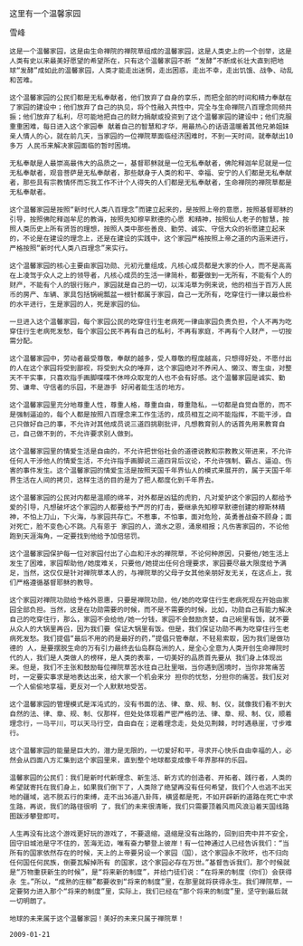 这里有一个温馨家园

雪峰


    这是一个温馨家园，这是由生命禅院的禅院草组成的温馨家园，这是人类史上的一个创举，这是人类有史以来最美好愿望的希望所在，只有这个温馨家园不断 “发酵”不断成长壮大直到把地球“发酵”成如此的温馨家园，人类才能走出迷惘，走出困惑，走出不幸，走出饥饿、战争、动乱和苦难。

    这个温馨家园的公民们都是无私奉献者，他们放弃了自身的享乐，而把全部的时间和精力奉献在了家园的建设中；他们放弃了自己的执见，将个性融入共性中，完全与生命禅院八百理念同频共振；他们放弃了私利，尽可能地把自己的财力捐献或投资到了这个温馨家园的建设中；他们克服重重困难，每日进入这个家园奉 献着自己的智慧和才华，用最热心的话语温暖着其他兄弟姐妹亲人情人的心，就在前几天，当家园的一位禅院草面临经济困难时，不到一天时间，就奉献出10多万 人民币来解决家园面临的暂时困境。

    无私奉献是人最崇高最伟大的品质之一，基督耶稣就是一位无私奉献者，佛陀释迦牟尼就是一位无私奉献者，观音菩萨是无私奉献者，那些献身于人类的和平、幸福、安宁的人们都是无私奉献者，那些具有宗教情怀而忘我工作不计个人得失的人们都是无私奉献者，生命禅院的禅院草都是无私奉献者。

    这个温馨家园是按照“新时代人类八百理念”而建立起来的，是按照上帝的意愿，按照基督耶稣的引导，按照佛陀释迦牟尼的教诲，按照先知穆罕默德的心愿 和精神，按照仙人老子的智慧，按照人类历史上所有贤哲的理想，按照人类中那些善良、勤劳、诚实、守信大众的祈愿建立起来的，不论是在建设的理念上，还是在建设的实践中，这个家园严格按照上帝之道的内涵来进行，严格按照“新时代人类八百理念”来实行。

    这个温馨家园的核心主要由家园功勋、元初元童组成，凡核心成员都是大家的仆人，而不是高高在上凌驾于众人之上的领导者，凡核心成员的生活一律简朴，都要做到一无所有，不能有个人的财产，不能有个人的银行账户，家园就是自己的一切，以浑沌草为例来说，他的相当于百万人民币的房产、车辆、家具包括锅碗瓢盆一根针都属于家园，自己一无所有，吃穿住行一律以最俭朴的水平进行，生是家园的人，死是家园的仙。

    一旦进入这个温馨家园，每个家园公民的吃穿住行生老病死一律由家园负责负担，个人不再为吃穿住行生老病死发愁，每个家园公民不再有自己的私利，不再有家庭，不再有个人财产，一切按需分配。

    这个温馨家园中，劳动者最受尊敬，奉献的越多，受人尊敬的程度越高，只想得好处，不愿付出的人在这个家园将受到鄙视，将受到大众的唾弃，这个家园绝对不养闲人、懒汉、寄生虫，对整天不干实事，只喜欢指手画脚喋喋不休哗众取宠的人也不会有好感。这个温馨家园是诚实、勤劳、谦卑、守信者的乐园，不是游手 好闲者能生活的地方。

    这个温馨家园里充分地尊重人性，尊重人格，尊重自由，尊重隐私，一切都是自觉自愿的，而不是强制逼迫的，每个人都是按照八百理念来工作生活的，成员相互之间不能指挥，不能干涉，自己只做好自己的事，不允许对其他成员说三道四挑剔批评，凡想教育别人的话首先用来教育自己，自己做不到的，不允许要求别人做到。

    这个温馨家园里的情爱生活是自由的，不允许把世俗社会的道德说教和宗教教义带进来，不允许任何人干涉他人的情爱生活，不允许指手画脚说三道四背后议论，不允许强制、霸占、逼迫、伤害的事件发生。这个温馨家园的情爱生活是按照天国千年界仙人的模式来展开的，属于天国千年界生活在人间的拷贝，这样生活的目的是为了把人都度化到千年界去。

    这个温馨家园的公民对内都是温顺的绵羊，对外都是凶猛的虎豹，凡对爱护这个家园的人都给予爱的引导，凡想破坏这个家园的人都要给予严厉的打击，要继承先知穆罕默德创建的穆斯林精神，不怕上刀山，下火海，与家园共存亡。不惹事，不怕事，面对危险，英勇善战奋不顾身；面对死亡，脸不变色心不跳。凡有恩于 家园的人，滴水之恩，涌泉相报；凡伤害家园的，不论他跑到天涯海角，一定要找到他给予加倍惩罚。

    这个温馨家园保护每一位对家园付出了心血和汗水的禅院草，不论何种原因，只要他/她生活上发生了困难，家园帮助他/她度难关，只要他/她提出任何合理要求，家园要尽最大限度给予满足，当然，这仅仅是针对禅院草本人的，与禅院草的父母子女其他亲朋好友无关，在这点上，我们严格遵循基督耶稣的教导。

    这个家园对禅院功勋给予格外恩惠，只要是禅院功勋，他/她的吃穿住行生老病死现在开始由家园全部负担。当然，这是在功勋需要的时候，而不是不需要的时候，比如，功勋自己有能力解决自己的吃穿住行，那么，家园不会给他/她一分钱，家园不会鼓励贪婪，自己碗里有饭，就不要从众人的大锅里再舀，因为我们要 保证大锅里有饭。但是，我们保证功勋不再为吃穿住行生老病死发愁。我们提倡“最后不用的药是最好的药，”提倡只管奉献，不轻易索取，因为我们是做功德的 人，是要摆脱生命的万有引力最终去仙岛群岛洲的人，是全心全意为人类开创生命禅院时代的人，我们是人类做人的榜样，是人类的表率，一切美好的品质首先要从 我们身上体现出来。但是，我们不主张和鼓励每位禅院草苦水往自己肚里咽，当你遇到困境时，当你非常痛苦时，一定要实事求是地表达出来，给大家一个机会来分 担你的忧愁，分担你的痛苦。我们反对一个人偷偷地享福，更反对一个人默默地受苦。

    这个温馨家园的管理模式是浑沌式的，没有书面的法、律、章、规、制、仪，就像我们看不到大自然的法、律、章、规、制、仪那样，但处处体现着严密严格的法、律、章、规、制、仪，顺着理念行，一马平川，可以天马行空，自由自在；逆着理念走，处处见荆棘，时时遇悬崖，寸步难行。

    这个温馨家园的能量是巨大的，潜力是无限的，一切爱好和平，寻求开心快乐自由幸福的人，必然会从四面八方汇集到这个家园里来，直到整个地球都变成像千年界那样的乐园。

    温馨家园的公民们：我们是新时代新理念、新生活、新方式的创造者、开拓者、践行者，人类的希望就寄托在我们身上，如果我们倒下了，人类除了绝望再没有任何希望，我们个人也逃不出天地的疆域，逃不脱五行的束缚，走不出36道八卦阵，横竖都是死，不如开辟新的道路在死亡中求生路，再说，我们的路径很明 了，我们的未来很清晰，我们只需要顶着风雨风浪沿着天国线路图跋涉攀登即可。

    人生再没有比这个游戏更好玩的游戏了，不要退缩，退缩是没有出路的，回到旧壳中并不安全，固守旧城池是守不住的，苦海无边，唯有奋力攀登上彼岸！有一位神通过人已经告诉我们：“当所有的国家依然存在的时候，天上的上帝要另设一个家园（国），这个家园永不败坏，也不归向任何国任何民族，倒要瓦解掉所有 的国家，这个家园必存在万世。”基督告诉我们，那个时候就是“万物重获新生的时候”，是“将来新的制度”，并给门徒们说：“在将来的制度（你们）会获得永 生。”所以，“成熟的庄稼”都要收到“将来的制度”里，在那里就将获得永生。我们禅院草，一定要努力进入那个“将来的制度”里，实际上，我们已经在“那个将来的制度”里，坚守到最后就一切明朗了。

    地球的未来属于这个温馨家园！美好的未来只属于禅院草！

    2009-01-21
 


